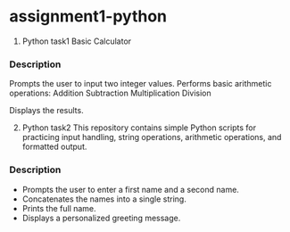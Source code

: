 # assignment1-python
1. Python task1
Basic Calculator

### Description
Prompts the user to input two integer values.
Performs basic arithmetic operations:
Addition
Subtraction
Multiplication
Division

Displays the results.

2. Python task2
This repository contains simple Python scripts for practicing input handling, string operations, arithmetic operations, and formatted output.

### Description
- Prompts the user to enter a first name and a second name.
- Concatenates the names into a single string.
- Prints the full name.
- Displays a personalized greeting message.

